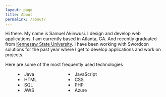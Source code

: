 ```yaml
---
layout: page
title: About
permalink: /about/
---
```


Hi there. My name is Samuel Akinwusi. I design and develop web applications. I am currently based in Atlanta, GA. And recently graduated from <a href="https://ccse.kennesaw.edu/cs/">Kennesaw State University</a>. I have been working with Swordcon solutions for the past year where I get to develop applications and work on projects.

Here are some of the most frequently used technologies
    
<dd style="float: left;"><li>Java</li><li>HTML</li><li>SQL</li><li>AWS</li></dd>
<dd style="float: left; margin-left: 100px;"><li>JavaScript</li><li>CSS</li><li>PHP</li><li>Azure</li></dd>

